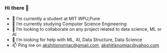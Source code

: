 ### Hi there 👋

- 🔭 I’m currently a student at MIT WPU,Pune
- 🌱 I’m currently studying Computer Science Engineering
- 👯 I’m looking to collaborate on any project related to data science, ML or AI
- 🤔 I’m looking for help with ML, AI, Data Structure, Data Science
- 📫 Ping me on akshitisnomiac@gmail.com, akshitisnomiac@yahoo.com
